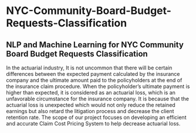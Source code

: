 # NYC-Community-Board-Budget-Requests-Classification
## NLP and Machine Learning for NYC Community Board Budget Requests Classification
In the actuarial industry, It is not uncommon that there will be certain differences between the expected payment calculated by the insurance company and the ultimate amount paid to the policyholders at the end of the insurance claim procedure. When the policyholder’s ultimate payment is higher than expected, it is considered as an actuarial loss, which is an unfavorable circumstance for the insurance company. It is because that the actuarial loss is unexpected which would not only reduce the retained earnings but also retard the litigation process and decrease the client retention rate.
The scope of our project focuses on developing an efficient and accurate Claim Cost Pricing System to help decrease actuarial loss.
